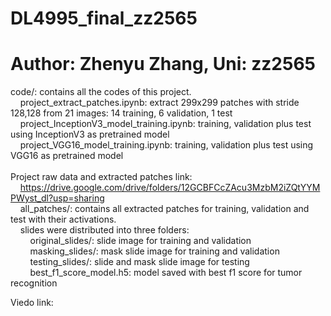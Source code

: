 # DL4995_final_zz2565
# Author: Zhenyu Zhang, Uni: zz2565

code/: contains all the codes of this project. <br />
&nbsp;&nbsp;&nbsp;&nbsp;project_extract_patches.ipynb: extract 299x299 patches with stride 128,128 from 21 images: 14 training, 6 validation, 1 test <br />
&nbsp;&nbsp;&nbsp;&nbsp;project_InceptionV3_model_training.ipynb: training, validation plus test using InceptionV3 as pretrained model <br />
&nbsp;&nbsp;&nbsp;&nbsp;project_VGG16_model_training.ipynb: training, validation plus test using VGG16 as pretrained model <br />
<br />
Project raw data and extracted patches link: &nbsp;&nbsp;&nbsp;&nbsp;https://drive.google.com/drive/folders/12GCBFCcZAcu3MzbM2iZQtYYMPWyst_dl?usp=sharing <br />
&nbsp;&nbsp;&nbsp;&nbsp;all_patches/: contains all extracted patches for training, validation and test with their activations. <br />
&nbsp;&nbsp;&nbsp;&nbsp;slides were distributed into three folders: <br />
&nbsp;&nbsp;&nbsp;&nbsp;&nbsp;&nbsp;&nbsp;&nbsp;original_slides/: slide image for training and validation <br />
&nbsp;&nbsp;&nbsp;&nbsp;&nbsp;&nbsp;&nbsp;&nbsp;masking_slides/: mask slide image for training and validation <br />
&nbsp;&nbsp;&nbsp;&nbsp;&nbsp;&nbsp;&nbsp;&nbsp;testing_slides/: slide and mask slide image for testing <br />
&nbsp;&nbsp;&nbsp;&nbsp;&nbsp;&nbsp;&nbsp;&nbsp;best_f1_score_model.h5: model saved with best f1 score for tumor recognition

Viedo link:
